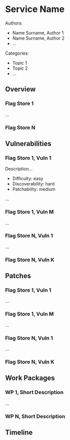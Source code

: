 Service Name
============

[comment]: # (The service name shouldn't be longer than 20 chars)

Authors:
* Name Surname, Author 1
* Name Surname, Author 2
* ...

Categories:
* Topic 1
* Topic 2
* ...

[comment]: # (Topics typically correspond to the vulnerabilities of each flag store, e.g., web, pwn, rev, crypto, etc. You are encouraged to implement different topics on each service, for instance by combining Web vulnerabilities with binary exploitation, or cryptography and reversing, and so on)


Overview
--------

[comment]: # (Include an exhaustive overview of the service and its intended functionalities. Explain in detail the technological stack that you plan to adopt, but do not introduce the vulnerabilities yet)

### Flag Store 1

[comment]: # (Detail how flags are stored and what do they represent. Explain if you plan to use flag IDs and how)

...

### Flag Store N

[comment]: # (Detail how flags are stored and what do they represent. Explain if you plan to use flag IDs and how)


Vulnerabilities
---------------

[comment]: # (Provide a high-level description of the vulnerabilities affecting each flag store. Include a proof-of-concept of the exploit, or - if this is not possible - a description of the attack flow. For each *vulnerability*, specify the intended difficulty level of the exploit, its *discoverability* by inspecting traffic dumps, etc., and *patchability*. Accepted values are *easy*, *medium*, *hard*. Vulnerabilities that are easy to exploit should be also easy to patch. On the other hand, it is fine to require more complex patches if the difficulty is also hard. It is also fine to keep the pathcability as easy if the discoverability is hard. Concerning discoverability, as a rule of thumb, there are 3 cases: *easy*, the exploit can be easily identified and reflected; *medium*, the exploit can be easily identified, but reflection is not trivial; *hard*, when identification and especially reflection are unlikely to be possible, e.g., if the connection is encrypted. We perfectly understand that precisely defining all possible vulnerabilities at this stage is difficult, but it's important to incorporate them during the design phase instead of adding some vulnerabilities at the end of the development)

### Flag Store 1, Vuln 1
Description...

* Difficulty: easy
* Discoverability: hard
* Patchability: medium

...

### Flag Store 1, Vuln M

...

### Flag Store N, Vuln 1

...

### Flag Store N, Vuln K


Patches
-------

[comment]: # (For each of the vulnerabilities reported in the previous section, outline a possible fix)

### Flag Store 1, Vuln 1

...

### Flag Store 1, Vuln M

...

### Flag Store N, Vuln 1

...

### Flag Store N, Vuln K


Work Packages
-------------

[comment]: # (Brief description of each work package)

### WP 1, Short Description

...

### WP N, Short Description


Timeline
--------

[comment]: # (A realistic timeline to complete the service and a mapping between team members and work packages, i.e., who is doing what)
